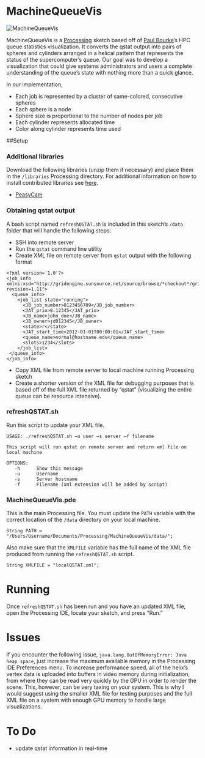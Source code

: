 # MachineQueueVis

![MachineQueueVis](https://dl.dropbox.com/u/25652072/MachineQueueVis_Screenshot.png)

MachineQueueVis is a [Processing](http://processing.org/) sketch based off of [Paul Bourke](http://paulbourke.net/miscellaneous/gqstats/)’s HPC queue statistics visualization. It converts the qstat output into pairs of spheres and cylinders arranged in a helical pattern that represents the status of the supercomputer’s queue. Our goal was to develop a visualization that could give systems administrators and users a complete understanding of the queue’s state with nothing more than a quick glance.

In our implementation,
* Each job is represented by a cluster of same-colored, consecutive spheres
* Each sphere is a node
* Sphere size is proportional to the number of nodes per job
* Each cylinder represents allocated time 
* Color along cylinder represents time used

##Setup

### Additional libraries
Download the following libraries (unzip them if necessary) and place them in the `/libraries` Processing directory. For additional information on how to install contributed libraries see [here](http://wiki.processing.org/w/How_to_Install_a_Contributed_Library).
* [PeasyCam](http://mrfeinberg.com/peasycam/)


### Obtaining qstat output
A bash script named `refreshQSTAT.sh` is included in this sketch’s `/data` folder that will handle the following steps:
* SSH into remote server
*	Run the `qstat` command line utility 
*	Create XML file on remote server from `qstat` output with the following format
 
```
<?xml version='1.0'?>
<job_info  xmlns:xsd="http://gridengine.sunsource.net/source/browse/*checkout*/gridengine/source/dist/util/resources/schemas/qstat/qstat.xsd?revision=1.11">
  <queue_info>
    <job_list state="running">
      <JB_job_number>0123456789</JB_job_number>
      <JAT_prio>0.12345</JAT_prio>
      <JB_name>john_doe</JB_name>
      <JB_owner>jd012345</JB_owner>
      <state>r</state>
      <JAT_start_time>2012-01-01T00:00:01</JAT_start_time>
      <queue_name>normal@hostname.edu</queue_name>
      <slots>1234</slots>
    </job_list>
 </queue_info>
</job_info>
```
     
*	Copy XML file from remote server to local machine running Processing sketch
*	Create a shorter version of the XML file for debugging purposes that is based off of the full XML file returned by “qstat” (visualizing the entire queue can be resource intensive). 


### refreshQSTAT.sh
Run this script to update your XML file.
```
USAGE: ./refreshQSTAT.sh –u user –s server –f filename

This script will run qstat on remote server and return xml file on local machine

OPTIONS:
   -h      Show this message
   -u      Username
   -s      Server hostname
   -f      Filename (xml extension will be added by script)
``` 

### MachineQueueVis.pde
This is the main Processing file. You must update the `PATH` variable with the correct location of the `/data` directory on your local machine. 
```
String PATH = "/Users/Username/Documents/Processing/MachineQueueVis/data/";  
```

Also make sure that the `XMLFILE` variable has the full name of the XML file produced from running the `refreshQSTAT.sh` script.
```
String XMLFILE = "localQSTAT.xml"; 
```


# Running

Once `refreshQSTAT.sh` has been run and you have an updated XML file, open the Processing IDE, locate your sketch, and press “Run.” 


# Issues

If you encounter the following issue, `java.lang.OutOfMemoryError: Java heap space`, just increase the maximum available memory in the Processing IDE Preferences menu. To increase performance speed, all of the helix’s vertex data is uploaded into buffers in video memory during initialization, from where they can be read very quickly by the GPU in order to render the scene. This, however, can be very taxing on your system. This is why I would suggest using the smaller XML file for testing purposes and the full XML file on a system with enough GPU memory to handle large visualizations.


# To Do

* update qstat information in real-time
